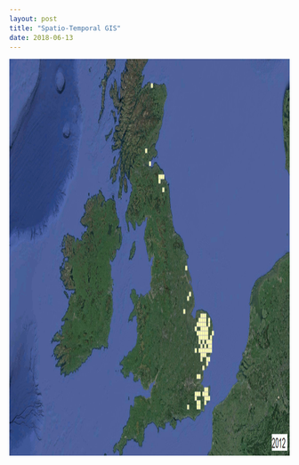 ```yaml
---
layout: post
title: "Spatio-Temporal GIS"
date: 2018-06-13
---
```


<img src="/ash_die_back.gif" alt="Ash Die Back" style="width:1149x;height:714px;">
